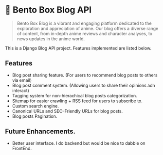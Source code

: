 # 🍱 Bento Box Blog API

> Bento Box Blog is a vibrant and engaging platform dedicated to the exploration and appreciation of anime. Our blog offers a diverse range of content, from in-depth anime reviews and character analyses, to news updates in the anime world.

This is a Django Blog API project. Features implemented are listed below.

## Features

- Blog post sharing feature. (For users to recommend blog posts to others via email)
- Blog post comment system. (Allowing users to share their opinions adn interact)
- Tagging system for non-hierachical blog posts categorization.
- Sitemap for easier crawling + RSS feed for users to subscribe to.
- Custom search engine.
- Canonical URLs and SEO-Friendly URLs for blog posts.
- Blog posts Pagination.


## Future Enhancements.

- Better user interface. I do backend but would be nice to dabble on FrontEnd.
